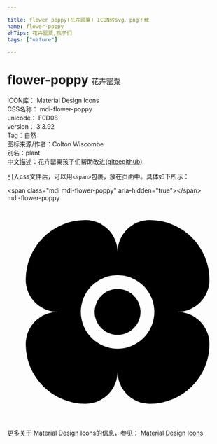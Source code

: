```yaml
---

title: flower poppy(花卉罂粟) ICON转svg、png下载
name: flower-poppy
zhTips: 花卉罂粟,孩子们
tags: ["nature"]

---
```


# flower-poppy  <small style="font-size: 60%;font-weight: 100">花卉罂粟</small>


<div class="detail-page">
<p>
<span>
ICON库：
<span class="badge-secondary badge">Material Design Icons</span> 
</span>
<br/>
<span>
CSS名称：
<span class="badge-secondary badge">mdi-flower-poppy</span> 
</span>
<br/>
<span>
unicode：
<span class="badge-secondary badge">F0D08</span> 
<copy-btn content='F0D08' btn-title=""></copy-btn>
<copy-btn :content='String.fromCodePoint(parseInt("F0D08", 16))' btn-title="复制U"></copy-btn>
</span>
<br/>
<span>
version：
<span class="badge-secondary badge">3.3.92</span> 
</span><br/><span>Tag：<span class="badge-light badge"><router-link to="/tags/nature.html">自然</router-link></span></span>
<br/>
<span>图标来源/作者：<span class="badge-light badge">Colton Wiscombe</span></span> 
<br/>
<span>别名：<span class="badge-light badge">plant</span></span><br/><span class="zh-detail">中文描述：<span class="badge-primary badge">花卉罂粟</span><span class="badge-primary badge">孩子们</span><span class="help-link"><span>帮助改进</span>(<a href="https://gitee.com/liuwave/icon-helper/edit/master/json/material/flower-poppy.json" target="_blank" rel="noopener noreferrer">gitee</a><a href="https://github.com/liuwave/icon-helper/edit/master/json/material/flower-poppy.json" target="_blank" rel="noopener noreferrer">github</a></span>)</span><br/>
</p>
</div>
<div class="alert alert-dark">
  <i class="mdi mdi-flower-poppy mdi-48px"></i>
  <i class="mdi mdi-flower-poppy mdi-36px"></i>
  <i class="mdi mdi-flower-poppy mdi-24px"></i>
  <i class="mdi mdi-flower-poppy mdi-18px"></i>
</div>
<div>
  <p>引入css文件后，可以用<code>&lt;span&gt;</code>包裹，放在页面中。具体如下所示：    
  </p>
  <div class="alert alert-primary" style="font-size: 14px">
    &lt;span class="mdi mdi-flower-poppy" aria-hidden="true"&gt;&lt;/span&gt;
    <copy-btn content='<span class="mdi mdi-flower-poppy" aria-hidden="true"></span>'></copy-btn>
  </div>
  <div class="alert alert-secondary">
    <i class="mdi mdi-flower-poppy"
    style="font-size: 24px"
    aria-hidden="true"></i> mdi-flower-poppy
    <copy-btn content="mdi-flower-poppy" btn-title="复制图标名称"></copy-btn>
  </div>
</div>
<div id="svg" class="svg-wrap">
<svg xmlns="http://www.w3.org/2000/svg" viewBox="0 0 24 24"><path d="M18.5,12A3.5,3.5 0 0,0 22,8.5A6.5,6.5 0 0,0 15.5,2A3.5,3.5 0 0,0 12,5.5A3.5,3.5 0 0,0 8.5,2A6.5,6.5 0 0,0 2,8.5A3.5,3.5 0 0,0 5.5,12A3.5,3.5 0 0,0 2,15.5A6.5,6.5 0 0,0 8.5,22A3.5,3.5 0 0,0 12,18.5A3.5,3.5 0 0,0 15.5,22A6.5,6.5 0 0,0 22,15.5A3.5,3.5 0 0,0 18.5,12M12,16A4,4 0 0,1 8,12A4,4 0 0,1 12,8A4,4 0 0,1 16,12A4,4 0 0,1 12,16M14.5,12A2.5,2.5 0 0,1 12,14.5A2.5,2.5 0 0,1 9.5,12A2.5,2.5 0 0,1 12,9.5A2.5,2.5 0 0,1 14.5,12Z" /></svg>
</div>
<detail full-name='mdi-flower-poppy'></detail>
    
<div><p>更多关于 Material Design Icons的信息，参见：<a target="_blank" href="https://iconhelper.cn/material.html"> Material Design Icons</a>
</p></div>
